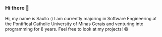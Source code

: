 ### Hi there 👋

Hi, my name is Saullo :) I am currently majoring in Software Engineering at the Pontifical Catholic University of Minas Gerais and venturing into programming for 8 years. Feel free to look at my projects! 😄

<!--
**saullo/saullo** is a ✨ _special_ ✨ repository because its `README.md` (this file) appears on your GitHub profile.

Here are some ideas to get you started:

- 🔭 I’m currently working on ...
- 🌱 I’m currently learning ...
- 👯 I’m looking to collaborate on ...
- 🤔 I’m looking for help with ...
- 💬 Ask me about ...
- 📫 How to reach me: ...
- 😄 Pronouns: ...
- ⚡ Fun fact: ...
-->
